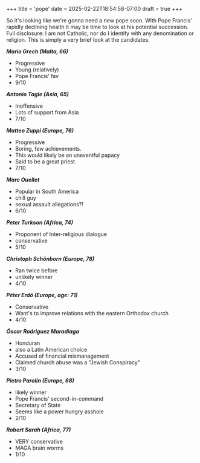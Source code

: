 +++
title = 'pope'
date = 2025-02-22T18:54:56-07:00
draft = true
+++

So it's looking like we're gonna need a new pope soon. With Pope Francis' rapidly declining health it may be time to look at his potential succession. 
Full disclosure: I am not Catholic, nor do I identify with any denomination or religion. This is simply a very brief look at the candidates. 

***Mario Grech (Malta, 66)*** 
  * Progressive
  * Young (relatively)
  * Pope Francis' fav
  * 9/10


***Antonio Tagle (Asia, 65)***
* Inoffensive
* Lots of support from Asia
* 7/10


***Matteo Zuppi (Europe, 76)***
* Progressive
* Boring, few achievements.
* This would likely be an uneventful papacy 
* Said to be a great priest
* 7/10



***Marc Ouellet***
* Popular in South America
* chill guy
* sexual assault allegations?!
* 6/10


***Peter Turkson (Africa, 74)***
* Proponent of Inter-religious dialogue
* conservative
* 5/10

***Christoph Schönborn (Europe, 78)***
* Ran twice before
* unlikely winner
* 4/10

***Péter Erdö (Europe, age: 71)***
* Conservative
* Want's to improve relations with the eastern Orthodox church
* 4/10

***Óscar Rodriguez Maradiaga***
* Honduran
* also a Latin American choice
* Accused of financial mismanagement
* Claimed church abuse was a "Jewish Conspiracy"
* 3/10

***Pietro Parolin (Europe, 68)***
* likely winner
* Pope Francis' second-in-command 
* Secretary of State
* Seems like a power hungry asshole
* 2/10

***Robert Sarah (Africa, 77)***
* VERY conservative
* MAGA brain worms
* 1/10



